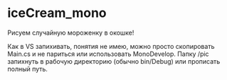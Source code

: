 iceCream_mono
=============

Рисуем случайную мороженку в окошке!

Как в VS запихивать, понятия не имею, можно просто скопировать Main.cs и не париться или использовать MonoDevelop.
Папку /pic запихнуть в рабочую директорию (обычно bin/Debug) или прописать полный путь.
